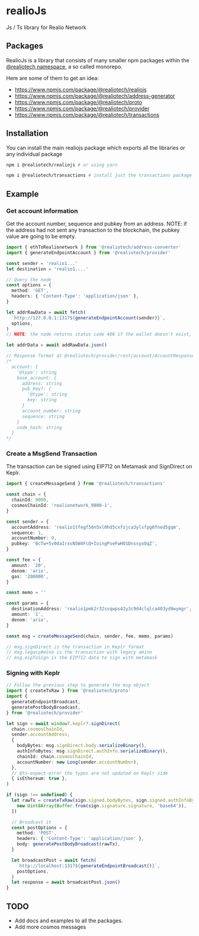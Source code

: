 # realioJs
Js / Ts library for Realio Network


## Packages

RealioJs is a library that consists of many smaller npm packages within the
[@realiotech namespace](https://www.npmjs.com/org/realiotech), a so called monorepo.

Here are some of them to get an idea:

- https://www.npmjs.com/package/@realiotech/realiojs
- https://www.npmjs.com/package/@realiotech/address-generator
- https://www.npmjs.com/package/@realiotech/proto
- https://www.npmjs.com/package/@realiotech/provider
- https://www.npmjs.com/package/@realiotech/transactions

## Installation

You can install the main realiojs package which exports all the libraries or any individual package
```bash
npm i @realiotech/realiojs # or using yarn
```

```bash
npm i @realiotech/transactions # install just the transactions package
```

## Example 

### Get account information

Get the account number, sequence and pubkey from an address.
NOTE: if the address had not sent any transaction to the blockchain, the pubkey value are going to be empty.

```ts
import { ethToRealionetwork } from '@realiotech/address-converter'
import { generateEndpointAccount } from '@realiotech/provider'

const sender = 'realio1...'
let destination = 'realio1....'

// Query the node
const options = {
  method: 'GET',
  headers: { 'Content-Type': 'application/json' },
}

let addrRawData = await fetch(
  `http://127.0.0.1:1317${generateEndpointAccount(sender)}`,
  options,
)
// NOTE: the node returns status code 400 if the wallet doesn't exist, catch that error

let addrData = await addRawData.json()

// Response format at @realiotech/provider/rest/account/AccountResponse
/*
  account: {
    '@type': string
    base_account: {
      address: string
      pub_key?: {
        '@type': string
        key: string
      }
      account_number: string
      sequence: string
    }
    code_hash: string
  }
*/
```

### Create a MsgSend Transaction

The transaction can be signed using EIP712 on Metamask and SignDirect on Keplr.

```ts
import { createMessageSend } from '@realiotech/transactions'

const chain = {
  chainId: 9000,
  cosmosChainId: 'realionetwork_9000-1',
}

const sender = {
  accountAddress: 'realio1tfegf50n5xl0hd5cxfzjca3ylsfpg0fned5gqm',
  sequence: 1,
  accountNumber: 9,
  pubkey: 'BcTw+5v0daIrxsNSW4FcQ+IoingPseFwHO1DnssyoOqZ',
}

const fee = {
  amount: '20',
  denom: 'ario',
  gas: '200000',
}

const memo = ''

const params = {
  destinationAddress: 'realio1pmk2r32ssqwps42y3c9d4clqlca403yd9wymgr',
  amount: '1',
  denom: 'ario',
}

const msg = createMessageSend(chain, sender, fee, memo, params)

// msg.signDirect is the transaction in Keplr format
// msg.legacyAmino is the transaction with legacy amino
// msg.eipToSign is the EIP712 data to sign with metamask
```

### Signing with Keplr

```ts
// Follow the previous step to generate the msg object
import { createTxRaw } from '@realiotech/proto'
import {
  generateEndpointBroadcast,
  generatePostBodyBroadcast,
} from '@realiotech/provider'

let sign = await window?.keplr?.signDirect(
  chain.cosmosChainId,
  sender.accountAddress,
  {
    bodyBytes: msg.signDirect.body.serializeBinary(),
    authInfoBytes: msg.signDirect.authInfo.serializeBinary(),
    chainId: chain.cosmosChainId,
    accountNumber: new Long(sender.accountNumber),
  },
  // @ts-expect-error the types are not updated on Keplr side
  { isEthereum: true },
)

if (sign !== undefined) {
  let rawTx = createTxRaw(sign.signed.bodyBytes, sign.signed.authInfoBytes, [
    new Uint8Array(Buffer.from(sign.signature.signature, 'base64')),
  ])

  // Broadcast it
  const postOptions = {
    method: 'POST',
    headers: { 'Content-Type': 'application/json' },
    body: generatePostBodyBroadcast(rawTx),
  }

  let broadcastPost = await fetch(
    `http://localhost:1317${generateEndpointBroadcast()}`,
    postOptions,
  )
  let response = await broadcastPost.json()
}
```

## TODO

- Add docs and examples to all the packages.
- Add more cosmos messages